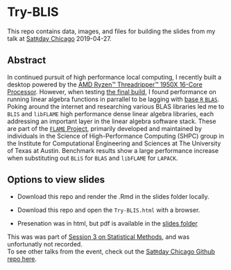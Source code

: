 # Try-BLIS

This repo contains data, images, and files for building the slides from my talk at [Sat`R`day Chicago](https://chicago2019.satrdays.org/) 2019-04-27. 

## Abstract

In continued pursuit of high performance local computing, I recently built a desktop powered by the [AMD Ryzen™ Threadripper™ 1950X 16-Core Processor](https://www.amd.com/en/products/cpu/amd-ryzen-threadripper-1950x). However, when testing [the final build](https://github.com/JustinMShea/hardware-for-data-science), I found performance on running linear algebra functions in parrallel to be lagging with [base `R` `BLAS`](https://cran.r-project.org/doc/manuals/r-release/R-admin.html#BLAS). Poking around the internet and researching various BLAS libraries led me to `BLIS` and `libFLAME` high performance dense linear algebra libraries, each addressing an important layer in the linear algebra software stack. These are part of the [`FLAME` Project]( https://www.cs.utexas.edu/~flame/web/), primarily developed and maintained by individuals in the Science of High-Performance Computing (SHPC) group in the Institute for Computational Engineering and Sciences at The University of Texas at Austin. Benchmark results show a large performance increase when substituting out `BLiS` for `BLAS` and `libFLAME` for `LAPACK`.




## Options to view slides

- Download this repo and render the .Rmd in the slides folder locally. 

- Download this repo and open the `Try-BLIS.html` with a browser.

- Presenation was in html, but pdf is available in the [slides folder](https://github.com/JustinMShea/Try-BLIS/blob/master/slides/Try-BLIS.pdf)

This was was part of [Session 3 on Statistical Methods](https://github.com/satRdays/chicago2019-slides#session-3-statistical-methods), and was unfortunatly not recorded.  
To see other talks from the event, check out the [Sat`R`day Chicago Github repo here](https://github.com/satRdays/chicago2019-slides). 